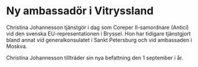 # Ny ambassadör i Vitryssland

Christina Johannesson tjänstgör i dag som Coreper II-samordnare (Antici) vid den svenska EU-representationen i Bryssel. Hon har tidigare tjänstgjort bland annat vid generalkonsulatet i Sankt Petersburg och vid ambassaden i Moskva.

Christina Johannesson tillträder sin nya befattning den 1 september i år.
